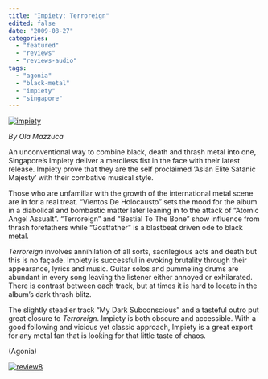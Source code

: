 ```yaml
---
title: "Impiety: Terroreign"
edited: false
date: "2009-08-27"
categories:
  - "featured"
  - "reviews"
  - "reviews-audio"
tags:
  - "agonia"
  - "black-metal"
  - "impiety"
  - "singapore"
---
```


[![impiety](http://www.hellbound.ca/wp-content/uploads/2009/08/impiety-300x300.jpg "impiety")](http://www.hellbound.ca/wp-content/uploads/2009/08/impiety.jpg)

_By Ola Mazzuca_

An unconventional way to combine black, death and thrash metal into one, Singapore’s Impiety deliver a merciless fist in the face with their latest release. Impiety prove that they are the self proclaimed ‘Asian Elite Satanic Majesty’ with their combative musical style.

Those who are unfamiliar with the growth of the international metal scene are in for a real treat. “Vientos De Holocausto” sets the mood for the album in a diabolical and bombastic matter later leaning in to the attack of “Atomic Angel Assualt”. “Terroreign” and “Bestial To The Bone” show influence from thrash forefathers while “Goatfather” is a blastbeat driven ode to black metal.

_Terroreign_ involves annihilation of all sorts, sacrilegious acts and death but this is no façade. Impiety is successful in evoking brutality through their appearance, lyrics and music. Guitar solos and pummeling drums are abundant in every song leaving the listener either annoyed or exhilarated. There is contrast between each track, but at times it is hard to locate in the album’s dark thrash blitz.

The slightly steadier track “My Dark Subconscious” and a tasteful outro put great closure to _Terroreign_. Impiety is both obscure and accessible. With a good following and vicious yet classic approach, Impiety is a great export for any metal fan that is looking for that little taste of chaos.

(Agonia)

[![review8](http://www.hellbound.ca/wp-content/uploads/2009/07/review8.png "review8")](http://www.hellbound.ca/wp-content/uploads/2009/07/review8.png)
